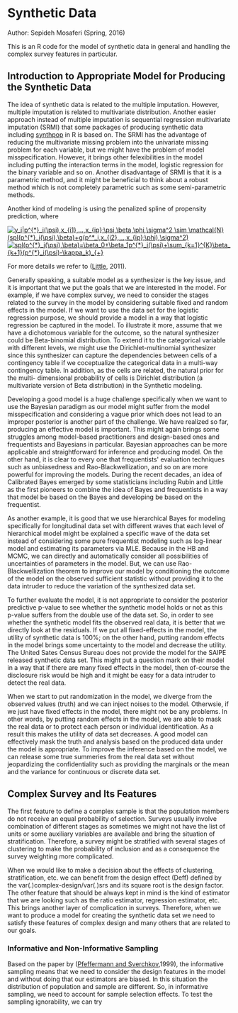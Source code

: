 # Synthetic Data 
Author: Sepideh Mosaferi (Spring, 2016)

This is an R code for the model of synthetic data in general and handling the complex survey features in particular.

## Introduction to Appropriate Model for Producing the Synthetic Data

The idea of synthetic data is related to the multiple imputation. However, multiple imputation 
is related to multivariate distribution. Another easier approach instead of multiple
imputation is sequential regression multivariate imputation (SRMI) that some packages of
producing synthetic data including [synthpop](https://cran.r-project.org/web/packages/synthpop/index.html) in R 
is based on. The SRMI has the advantage of reducing the multivariate missing problem into the univariate missing 
problem for each variable, but we might have the problem of model misspecification. However, it
brings other felexibilities in the model including putting the interaction terms in the model,
logistic regression for the binary variable and so on.
Another disadvantage of SRMI is that it is a parametric method, and it might
be beneficial to think about a robust method which is not completely parametric such as
some semi-parametric methods. 

Another kind of modeling is using the penalized spline of propensity prediction, where

<a href="https://www.codecogs.com/eqnedit.php?latex=y_i|p^{*}_i(\psi),x_{i1},...,x_{ip};\psi,\beta,\phi,\sigma^2&space;\sim&space;\mathcal{N}(spl(p^{*}_i(\psi),\beta)&plus;g(p^*_i,x_{i2},...,x_{ip};\phi),\sigma^2)" target="_blank"><img src="https://latex.codecogs.com/gif.latex?y_i|p^{*}_i(\psi),x_{i1},...,x_{ip};\psi,\beta,\phi,\sigma^2&space;\sim&space;\mathcal{N}(spl(p^{*}_i(\psi),\beta)&plus;g(p^*_i,x_{i2},...,x_{ip};\phi),\sigma^2)" title="y_i|p^{*}_i(\psi),x_{i1},...,x_{ip};\psi,\beta,\phi,\sigma^2 \sim \mathcal{N}(spl(p^{*}_i(\psi),\beta)+g(p^*_i,x_{i2},...,x_{ip};\phi),\sigma^2)" /></a>
<a href="https://www.codecogs.com/eqnedit.php?latex=spl(p^{*}_i(\psi),\beta)=\beta_0&plus;\beta_1p^{*}_i(\psi)&plus;\sum_{k=1}^{K}\beta_{k&plus;1}(p^{*}_i(\psi)-\kappa_k)_{&plus;}" target="_blank"><img src="https://latex.codecogs.com/gif.latex?spl(p^{*}_i(\psi),\beta)=\beta_0&plus;\beta_1p^{*}_i(\psi)&plus;\sum_{k=1}^{K}\beta_{k&plus;1}(p^{*}_i(\psi)-\kappa_k)_{&plus;}" title="spl(p^{*}_i(\psi),\beta)=\beta_0+\beta_1p^{*}_i(\psi)+\sum_{k=1}^{K}\beta_{k+1}(p^{*}_i(\psi)-\kappa_k)_{+}" /></a>

For more details we refer to ([Little](https://projecteuclid.org/euclid.ss/1312204002), 2011).


Generally speaking, a suitable model as a synthesizer is the key issue, and it
is important that we put the goals that we are interested in the model. For example,
if we have complex survey, we need to consider the stages related to the survey in the
model by considering suitable fixed and random effects in the model. If we want to use
the data set for the logistic regression purpose, we should provide a model in a way that
logistic regression be captured in the model. To illustrate it more, assume that we have a
dichotomous variable for the outcome, so the natural synthesizer could be Beta-binomial
distribution. To extend it to the categorical variable with different levels, we might use the
Dirichlet-multinomial synthesizer since this synthesizer can capture the dependencies
between cells of a contingency table if we coceptualize the categorical data in a multi-way
contingency table. In addition, as the cells are related, the natural prior for the multi-
dimensional probability of cells is Dirichlet distribution (a multivariate version of Beta
distribution) in the Synthetic modeling.


Developing a good model is a huge challenge specifically when we want to use the
Bayesian paradigm as our model might suffer from the model misspecification and
considering a vague prior which does not lead to an improper posterior is another part of
the challenge.
We have realized so far, producing an effective model is important. This might
again brings some struggles among model-based practitioners and design-based ones and
frequentists and Bayesians in particular. Bayesian approaches can be more applicable and
straightforward for inference and producing model. On the other hand, it is clear to every
one that frequentists' evaluation techniques such as unbiasedness and Rao-Blackwellization,
and so on are more powerful for improving the models. During the recent decades, an idea
of Calibrated Bayes emerged by some statisticians including Rubin and Little as the first
pioneers to combine the idea of Bayes and frequentists in a way that model be based on
the Bayes and developing be based on the frequentist.


As another example, it is good that we use hierarchical Bayes for modeling specifically for 
longitudinal data set with different waves that each level of hierarchical model
might be explained a specific wave of the data set instead of considering some pure frequentist 
modeling such as log-linear model and estimating its parameters via MLE. Because in the HB and MCMC, 
we can directly and automatically consider all possibilities of uncertainties of parameters in the model. 
But, we can use Rao-Blackwellization theorem to improve our model by conditioning the outcome of the model 
on the observed sufficient statistic without providing it to the data intruder to reduce the variation of the 
synthesized data set.


To further evaluate the model, it is not appropriate to consider the posterior
predictive p-value to see whether the synthetic model holds or not as this p-value suffers
from the double use of the data set. So, in order to see whether the synthetic model fits
the observed real data, it is better that we directly look at the residuals.
If we put all fixed-effects in the model, the utility of synthetic data is 100%; on
the other hand, putting random effects in the model brings some uncertainty to the model
and decrease the utility. The United Sates Census Bureau does not provide the model for
the SAIPE released synthetic data set. This might put a question mark on their model in
a way that if there are many fixed effects in the model, then of-course the disclosure risk
would be high and it might be easy for a data intruder to detect the real data.


When we start to put randomization in the model, we diverge from the observed
values (truth) and we can inject noises to the model. Otherwsie, if we just have fixed effects
in the model, there might not be any problems. In other words, by putting random effects
in the model, we are able to mask the real data or to protect each person or individual
identification. As a result this makes the utility of data set decreases. A good model can
effectively mask the truth and analysis based on the produced data under the model is
appropriate.
To improve the inference based on the model, we can release some true summeries from the real 
data set without jeopardizing the confidentiality such as providing the
marginals or the mean and the variance for continuous or discrete data set.

## Complex Survey and Its Features

The first feature to define a complex sample is that the population members do
not receive an equal probability of selection. Surveys usually involve combination of different
stages as sometimes we might not have the list of units or some auxiliary variables are
available and bring the situation of stratification. Therefore, a survey might be stratified
with several stages of clustering to make the probability of inclusion and as a consequence
the survey weighting more complicated.


When we would like to make a decision about the effects of clustering, stratification, etc.
we can benefit from the design effect (Deff) defined by the var(.)complex-design/var(.)srs and 
its square root is the design factor. The other feature that should be always kept in mind is 
the kind of estimator that we are looking such as the ratio estimator, regression estimator, etc. 
This brings another layer of complication in surveys. Therefore, when we want to produce a model 
for creating the synthetic data set we need to satisfy these features of complex design and many others 
that are related to our goals.

### Informative and Non-Informative Sampling

Based on the paper by ([Pfeffermann and Sverchkov](http://citeseerx.ist.psu.edu/viewdoc/download?doi=10.1.1.596.4915&rep=rep1&type=pdf),1999), the informative sampling means
that we need to consider the design features in the model and without doing that our
estimators are biased. In this situation the distribution of population and sample are
different. So, in informative sampling, we need to account for sample selection effects. To
test the sampling ignorability, we can try
